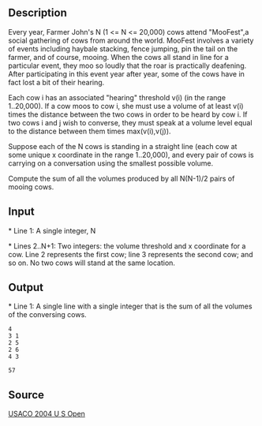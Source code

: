 <h2>Description</h2><p>Every year, Farmer John's N (1 &lt;= N &lt;= 20,000) cows attend "MooFest",a social gathering of cows from around the world.  MooFest involves a variety of events including haybale stacking, fence jumping, pin the tail on the farmer, and of course, mooing.  When the cows all stand in line for a particular event, they moo so loudly that the roar is practically deafening.  After participating in this event year after year, some of the cows have in fact lost a bit of their hearing.
</p>
Each cow i has an associated "hearing" threshold v(i) (in the range 1..20,000).  If a cow moos to cow i, she must use a volume of at least v(i) times the distance between the two cows in order to be heard by cow i.  If two cows i and j wish to converse, they must speak at a volume level equal to the distance between them times max(v(i),v(j)).

Suppose each of the N cows is standing in a straight line (each cow at some unique x coordinate in the range 1..20,000), and every pair of cows is carrying on a conversation using the smallest possible volume.

Compute the sum of all the volumes produced by all N(N-1)/2 pairs of mooing cows.
<h2>Input</h2><p>* Line 1: A single integer, N
</p>
* Lines 2..N+1: Two integers: the volume threshold and x coordinate for a cow.  Line 2 represents the first cow; line 3 represents the second cow; and so on.  No two cows will stand at the same location.
<h2>Output</h2><p>* Line 1: A single line with a single integer that is the sum of all the volumes of  the conversing cows.
</p><pre><code class="language-input1">4
3 1
2 5
2 6
4 3
</code></pre><pre><code class="language-output1">57
</code></pre><h2>Source</h2><a href="searchproblem?field=source&amp;key=USACO+2004+U+S+Open">USACO 2004 U S Open</a>